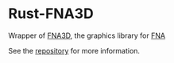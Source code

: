 # Rust-FNA3D

Wrapper of [FNA3D](https://github.com/FNA-XNA/FNA3D), the graphics library for [FNA](https://fna-xna.github.io/)

See the [repository](https://github.com/toyboot4e/rust-fna3d) for more information.

